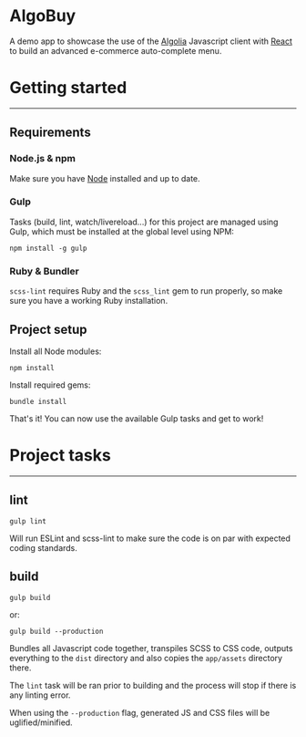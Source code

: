   AlgoBuy
===========

A demo app to showcase the use of the [Algolia](https://www.algolia.com) 
Javascript client with [React](http://facebook.github.io/react/) to build an 
advanced e-commerce auto-complete menu.


# Getting started
-----------------

## Requirements

### Node.js & npm
Make sure you have [Node](https://nodejs.org) installed and up to date.

### Gulp
Tasks (build, lint, watch/livereload...) for this project are managed using Gulp,
 which must be installed at the global level using NPM:
 
    npm install -g gulp

### Ruby & Bundler
`scss-lint` requires Ruby and the `scss_lint` gem to run properly, so make sure
you have a working Ruby installation.


## Project setup

Install all Node modules:

    npm install

Install required gems:

    bundle install

That's it! You can now use the available Gulp tasks and get to work! 


# Project tasks
---------------

## lint

    gulp lint

Will run ESLint and scss-lint to make sure the code is on par with expected 
coding standards.


## build
 
    gulp build
    
or:

    gulp build --production

Bundles all Javascript code together, transpiles SCSS to CSS code, outputs 
everything to the `dist` directory and also copies the `app/assets` directory 
there.
  
The `lint` task will be ran prior to building and the process will stop if there
is any linting error.

When using the `--production` flag, generated JS and CSS files will be uglified/minified.  
